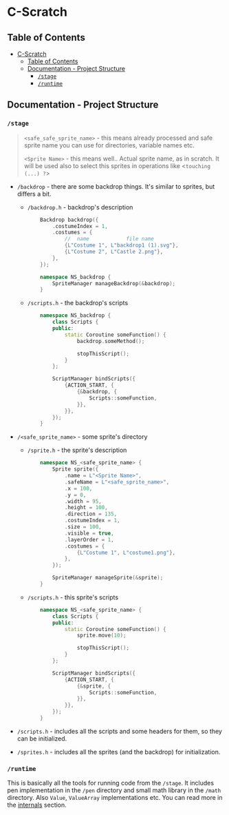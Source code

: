 # C-Scratch

## Table of Contents

- [C-Scratch](#c-scratch)
  - [Table of Contents](#table-of-contents)
  - [Documentation - Project Structure](#documentation---project-structure)
    - [`/stage`](#stage)
    - [`/runtime`](#runtime)

## Documentation - Project Structure

### `/stage`

> `<safe_safe_sprite_name>` - this means already processed and safe sprite name you can use for directories, variable names etc.
>
> `<Sprite Name>` - this means well.. Actual sprite name, as in scratch. It will be used also to select this sprites in operations like <`touching (...) ?`>

- `/backdrop` - there are some backdrop things. It's similar to sprites, but differs a bit.
  - `/backdrop.h` - backdrop's description

    ```cpp
        Backdrop backdrop({ 
            .costumeIndex = 1,
            .costumes = {
                //  name            file name
                {L"Costume 1", L"backdrop1 (1).svg"},
                {L"Costume 2", L"Castle 2.png"},
            },
        });

        namespace NS_backdrop {
            SpriteManager manageBackdrop(&backdrop);
        }
    ```

  - `/scripts.h` - the backdrop's scripts

    ```cpp
        namespace NS_backdrop {
            class Scripts {
            public:
                static Coroutine someFunction() {
                    backdrop.someMethod();

                    stopThisScript();
                }
            };

            ScriptManager bindScripts({
                {ACTION_START, {
                    {&backdrop, {
                        Scripts::someFunction,
                    }},
                }},
            });
        }
    ```

- `/<safe_sprite_name>` - some sprite's directory

  - `/sprite.h` - the sprite's description

    ```cpp
        namespace NS_<safe_sprite_name> {
            Sprite sprite({
                .name = L"<Sprite Name>",
                .safeName = L"<safe_sprite_name>",
                .x = 100,
                .y = 0,
                .width = 95,
                .height = 100,
                .direction = 135,
                .costumeIndex = 1,
                .size = 100,
                .visible = true,
                .layerOrder = 1,
                .costumes = {
                    {L"Costume 1", L"costume1.png"},
                },
            });

            SpriteManager manageSprite(&sprite);
        }
    ```

  - `/scripts.h` - this sprite's scripts

    ```cpp
        namespace NS_<safe_sprite_name> {
            class Scripts {
            public:
                static Coroutine someFunction() {
                    sprite.move(10);

                    stopThisScript();
                }
            };

            ScriptManager bindScripts({
                {ACTION_START, {
                    {&sprite, {
                        Scripts::someFunction,
                    }},
                }},
            });
        }
    ```

- `/scripts.h` - includes all the scripts and some headers for them, so they can be initialized.
- `/sprites.h` - includes all the sprites (and the backdrop) for initialization.

### `/runtime`

This is basically all the tools for running code from the `/stage`.
It includes pen implementation in the `/pen` directory and small math library in the `/math` directory. Also `Value`, `ValueArray` implementations etc. You can read more in the [internals](internals.md) section.
